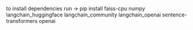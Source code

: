 to install dependencies run ->
pip install faiss-cpu numpy langchain_huggingface langchain_community langchain_openai sentence-transformers openai
